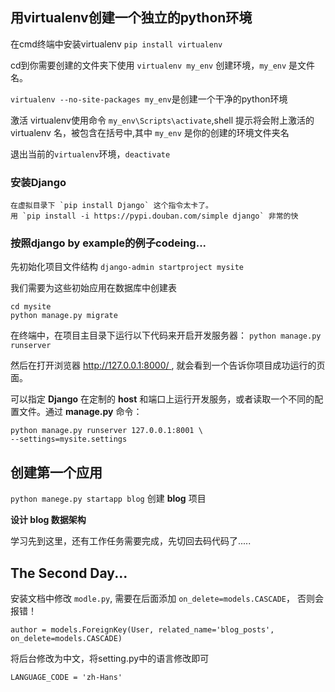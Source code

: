 ## 用virtualenv创建一个独立的python环境

在cmd终端中安装virtualenv `pip install virtualenv`
	

cd到你需要创建的文件夹下使用 `virtualenv my_env` 创建环境，`my_env` 是文件名。

`virtualenv --no-site-packages my_env`是创建一个干净的python环境

激活 virtualenv使用命令 `my_env\Scripts\activate`,shell 提示将会附上激活的 virtualenv 名，被包含在括号中,其中 `my_env` 是你的创建的环境文件夹名

退出当前的`virtualenv`环境，`deactivate` 

### 安装Django
	在虚拟目录下 `pip install Django` 这个指令太卡了。
	用 `pip install -i https://pypi.douban.com/simple django` 非常的快
    
### 按照django by example的例子codeing...
先初始化项目文件结构 `django-admin startproject mysite`

我们需要为这些初始应用在数据库中创建表

	cd mysite
	python manage.py migrate

在终端中，在项目主目录下运行以下代码来开启开发服务器：
`python manage.py runserver`

然后在打开浏览器 [ http://127.0.0.1:8000/ ]( http://127.0.0.1:8000/ ), 就会看到一个告诉你项目成功运行的页面。

可以指定 **Django** 在定制的 **host** 和端口上运行开发服务，或者读取一个不同的配置文件。通过 **manage.py** 命令：
    
	python manage.py runserver 127.0.0.1:8001 \
	--settings=mysite.settings

## 创建第一个应用
`python manege.py startapp blog` 创建 **blog** 项目

**设计 blog 数据架构**

学习先到这里，还有工作任务需要完成，先切回去码代码了.....

## The Second Day...
安装文档中修改 `modle.py`, 需要在后面添加 `on_delete=models.CASCADE`， 否则会报错！
 
    author = models.ForeignKey(User, related_name='blog_posts', on_delete=models.CASCADE)

将后台修改为中文，将setting.py中的语言修改即可

    LANGUAGE_CODE = 'zh-Hans'



















